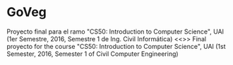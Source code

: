 # GoVeg
Proyecto final para el ramo "CS50: Introduction to Computer Science", UAI (1er Semestre, 2016, Semestre 1 de Ing. Civil Informática) &lt;&lt;>> Final proyecto for the course "CS50: Introduction to Computer Science", UAI (1st Semester, 2016, Semester 1 of Civil Computer Engineering)
